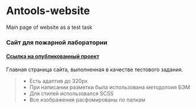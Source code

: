 # Antools-website
Main page of website as a test task

### Сайт для пожарной лаборатории
#### [Ссылка на опубликованный проект](https://d-sapockij.github.io/Test-task-site/)

Главная страница сайта, выполненная в качестве тестового задания.

> - Есть адаптив до 320px
> - При написании разметки была использована методолоия БЭМ
> - Для стилей использовался SCSS
> - Все изображения расфомированы по папкам
